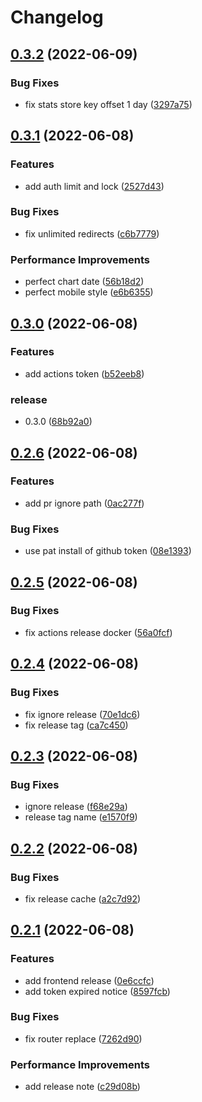 # Changelog

## [0.3.2](https://github.com/starudream/creative-apartment/compare/v0.3.1...v0.3.2) (2022-06-09)


### Bug Fixes

* fix stats store key offset 1 day ([3297a75](https://github.com/starudream/creative-apartment/commit/3297a759bcdb7d06253a3ebfa5e7b6b390417e4c))

## [0.3.1](https://github.com/starudream/creative-apartment/compare/v0.3.0...v0.3.1) (2022-06-08)


### Features

* add auth limit and lock ([2527d43](https://github.com/starudream/creative-apartment/commit/2527d43f8174d26feba0d2f764ff4708fefbba84))


### Bug Fixes

* fix unlimited redirects ([c6b7779](https://github.com/starudream/creative-apartment/commit/c6b7779cfe4982747530c5af077d3467b9cb7177))


### Performance Improvements

* perfect chart date ([56b18d2](https://github.com/starudream/creative-apartment/commit/56b18d24b787bc3abd65433fe5d53154021b9353))
* perfect mobile style ([e6b6355](https://github.com/starudream/creative-apartment/commit/e6b6355f3895b5c94ca71f755e9939cc7309e2b7))

## [0.3.0](https://github.com/starudream/creative-apartment/compare/v0.2.6...v0.3.0) (2022-06-08)


### Features

* add actions token ([b52eeb8](https://github.com/starudream/creative-apartment/commit/b52eeb8e1682541f0a5fd44acc47cec76fd3a78a))


### release

* 0.3.0 ([68b92a0](https://github.com/starudream/creative-apartment/commit/68b92a0548d89b8123fc17fd3c244ba1ed602c5c))

## [0.2.6](https://github.com/starudream/creative-apartment/compare/v0.2.5...v0.2.6) (2022-06-08)


### Features

* add pr ignore path ([0ac277f](https://github.com/starudream/creative-apartment/commit/0ac277fc424c161a443b8efef227aa2219653502))


### Bug Fixes

* use pat install of github token ([08e1393](https://github.com/starudream/creative-apartment/commit/08e1393d87c6ff3fb0294e44be3dea807e911fe3))

## [0.2.5](https://github.com/starudream/creative-apartment/compare/v0.2.4...v0.2.5) (2022-06-08)


### Bug Fixes

* fix actions release docker ([56a0fcf](https://github.com/starudream/creative-apartment/commit/56a0fcf6d4702520fde4c6587eab24d18c1bcb05))

## [0.2.4](https://github.com/starudream/creative-apartment/compare/v0.2.3...v0.2.4) (2022-06-08)


### Bug Fixes

* fix ignore release ([70e1dc6](https://github.com/starudream/creative-apartment/commit/70e1dc668acb5d7b933a68c7e807b69e4014889a))
* fix release tag ([ca7c450](https://github.com/starudream/creative-apartment/commit/ca7c450e920bedfdb91987d588b0b8f938bde751))

## [0.2.3](https://github.com/starudream/creative-apartment/compare/v0.2.2...v0.2.3) (2022-06-08)


### Bug Fixes

* ignore release ([f68e29a](https://github.com/starudream/creative-apartment/commit/f68e29aa575578edd1086642ff53c8283d82682e))
* release tag name ([e1570f9](https://github.com/starudream/creative-apartment/commit/e1570f90a45705c1f54fa3869a307ebe36fed857))

## [0.2.2](https://github.com/starudream/creative-apartment/compare/v0.2.1...v0.2.2) (2022-06-08)


### Bug Fixes

* fix release cache ([a2c7d92](https://github.com/starudream/creative-apartment/commit/a2c7d92697e2246b96c291abcb7f5825a99e9aad))

## [0.2.1](https://github.com/starudream/creative-apartment/compare/v0.2.0...v0.2.1) (2022-06-08)


### Features

* add frontend release ([0e6ccfc](https://github.com/starudream/creative-apartment/commit/0e6ccfcda8922250cc0f874d3bc59b0b7902b8e9))
* add token expired notice ([8597fcb](https://github.com/starudream/creative-apartment/commit/8597fcb353632dee69b8ba7fa0fc17467ca197a4))


### Bug Fixes

* fix router replace ([7262d90](https://github.com/starudream/creative-apartment/commit/7262d90d3c336ccb077068bd96a7213b0ab8da06))


### Performance Improvements

* add release note ([c29d08b](https://github.com/starudream/creative-apartment/commit/c29d08bc23feda18247eeee4e3710627e20de263))
